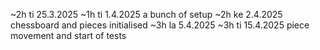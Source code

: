 ~2h ti 25.3.2025
~1h ti 1.4.2025 a bunch of setup
~2h ke 2.4.2025 chessboard and pieces initialised
~3h la 5.4.2025 
~3h ti 15.4.2025 piece movement and start of tests